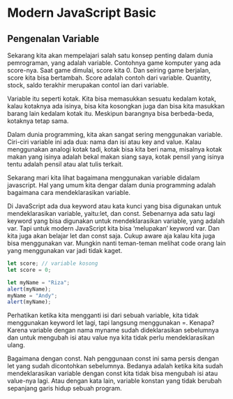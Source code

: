 # Modern JavaScript Basic

## Pengenalan Variable

Sekarang kita akan mempelajari salah satu konsep penting dalam dunia pemrograman, yang adalah variable. Contohnya game komputer yang ada score-nya. Saat game dimulai, score kita 0. Dan seiring game berjalan, score kita bisa bertambah. Score adalah contoh dari variable. Quantity, stock, saldo terakhir merupakan contol ian dari variable.


Variable itu seperti kotak. Kita bisa memasukkan sesuatu kedalam kotak, kalau kotaknya ada isinya, bisa kita kosongkan juga dan bisa kita masukkan barang lain kedalam kotak itu. Meskipun barangnya bisa berbeda-beda, kotaknya tetap sama.


Dalam dunia programming, kita akan sangat sering menggunakan variable. Ciri-ciri variable ini ada dua: nama dan isi atau key and value. Kalau menggunakan analogi kotak tadi, kotak bisa kita beri nama, misalnya kotak makan yang isinya adalah bekal makan siang saya, kotak pensil yang isinya tentu adalah pensil atau alat tulis terkait.


Sekarang mari kita lihat bagaimana menggunakan variable didalam javascript. Hal yang umum kita dengar dalam dunia programming adalah bagaimana cara mendeklarasikan variable.


Di JavaScript ada dua keyword atau kata kunci yang bisa digunakan untuk mendeklarasikan variable, yaitu:let, dan const. Sebenarnya ada satu lagi keyword yang bisa digunakan untuk mendeklarasikan variable, yang adalah var. Tapi untuk modern JavaScript kita bisa ‘melupakan’ keyword var. Dan kita juga akan belajar let dan const saja. Cukup aware aja kalau kita juga bisa menggunakan var. Mungkin nanti teman-teman melihat code orang lain yang menggunakan var jadi tidak kaget.

```js
let score; // variable kosong
let score = 0;

let myName = "Riza";
alert(myName);
myName = "Andy";
alert(myName);
```

Perhatikan ketika kita mengganti isi dari sebuah variable, kita tidak menggunakan keyword let lagi, tapi langsung menggunakan =. Kenapa? Karena variable dengan nama myname sudah dideklarasikan sebelumnya dan untuk mengubah isi atau value nya kita tidak perlu mendeklarasikan ulang.


Bagaimana dengan const. Nah penggunaan const ini sama persis dengan let yang sudah dicontohkan sebelumnya. Bedanya adalah ketika kita sudah mendeklarasikan variable dengan const kita tidak bisa mengubah isi atau value-nya lagi. Atau dengan kata lain, variable konstan yang tidak berubah sepanjang garis hidup sebuah program.
